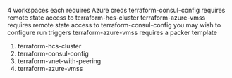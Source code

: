 4 workspaces
each requires Azure creds
terraform-consul-config requires remote state access to terraform-hcs-cluster
terraform-azure-vmss requires remote state access to terraform-consul-config
you may wish to configure run triggers
terraform-azure-vmss requires a packer template

1. terraform-hcs-cluster
2. terraform-consul-config
3. terraform-vnet-with-peering
4. terraform-azure-vmss
